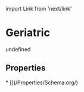 import Link from 'next/link'
# Geriatric

undefined

## Properties

<Grid>
* [](/Properties/Schema.org/)

</Grid>

